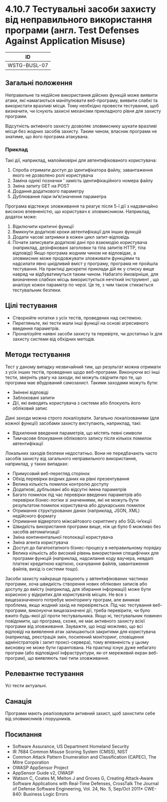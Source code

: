 # 4.10.7 Тестувальні засоби захисту від неправильного використання програми (англ. Test Defenses Against Application Misuse)

<table>
    <thead>
       <tr>
        <th><b>ID</b> </th>
        </tr>
    </thead>
 <tbody>
        <tr>
<td> WSTG-BUSL-07</td>
         </tr> 
    </tbody>
</table>


## Загальні положення
Неправильне та недійсне використання дійсних функцій може виявити атаки, які намагаються маніпулювати веб-програму, виявити слабкі та використати вразливі місця. Тому необхідно провести тестування, щоб визначити, чи існують захисні механізми прикладного рівня для захисту програми.

Відсутність активного захисту дозволяє зловмиснику шукати вразливі місця без жодних засобів захисту. Таким чином, власник програми не знатиме, що його програма атакувана.

### Приклад
Такі дії, наприклад, малоймовірні для автентифікованого користувача:
1.	Спроба отримати доступ до ідентифікатора файлу, завантаження якого не дозволено ролі користувача
2.	Заміна однієї позначки ' замість ідентифікаційного номера файлу
3.	Зміна запиту GET на POST
4.	Додання додаткового параметру
5.	Дублювання пари ім’я/значення параметра

Програма відстежує зловживання та реагує після 5-ї дії з надзвичайно високою впевненістю, що користувач є зловмисником. Наприклад, додаток може:

1.	Відключити критичні функції
2.	Вмикнути додаткові кроки автентифікації для інших функцій
3.	Додати часові затримки в кожен цикл запит-відповідь
4.	Почати записувати додаткові дані про взаємодію користувача (наприклад, дезінфіковані заголовки та тіла запитів HTTP, тіла відповіді)
Якщо програма жодним чином не відповідає, а зловмисник може продовжувати зловживати функціями та надсилати явно шкідливий вміст у програму, програма не пройшла тестування. На практиці дискретні приклади дій як у списку вище навряд чи відбуватимуться таким чином. Набагато ймовірніше, для визначення слабких місць використується нечіткий інструмент , що аналізує кожен параметр по черзі. Це те, з чим також стикається тестувальник безпеки.
## Цілі тестування
* Створюйте нотатки з усіх тестів, проведених над системою. 
* Перегляньте, які тести мали інші функції на основі агресивного введення параметрів.
* Проналізуйте наявні засоби захисту та перевірте, чи достатньо їх для захисту системи від обхідних методів.

## Методи тестування
Тест у даному випадку незвичайний тим, що результат можна отримати з усіх інших тестів, проведених щодо веб-програми. Виконуючи всі інші тести, зверніть увагу на заходи, які можуть свідчити про те, що програма має вбудований самозахист. Такими заходами можуть бути: 
* Змінені відповіді
* Заблоковані запити
* Дії, які виводять користувача з системи або блокують його обліковий запис

Дані заходи можна строго локалізувати. Загально локалізованими (для кожної функції) засобами захисту виступають, наприклад, такі: 

* Відхилення введення параметрів, що містять певні символи
* Тимчасове блокування облікового запису після кількох помилок автентифікації

Локальних заходів безпеки недостатньо. Вони не передбачають часто засобів захисту від загального неправильного використання, наприклад, у таких випадках:
* Примусовий веб-перегляд сторінок
* Обхід перевірки вхідних даних на рівні презентування
* Велика кількість помилок контролю доступу
* Додаткові, дубльовані або відсутні імена параметрів
* Багато помилок під час перевірки введених параметрів або перевірки бізнес-логіки зі значеннями, які не можуть бути результатом помилок користувача або друкарських помилок
* Отримання структурованих даних (наприклад, JSON, XML) недійсного формату
* Отримання відвертого міжсайтового скриптингу або SQL-ін’єкції
* Швидкість використання програми вище, ніж це було б можливо без засобів автоматизації
* Зміна континентальної геолокації користувача
* Зміна агента користувача
* Доступ до багатоетапного бізнес-процесу в неправильному порядку
* Велика кількість або високий рівень використання специфічних для програми функцій (наприклад, надсилання коду ваучера, невдалі платежі кредитною карткою, скачування файлів, завантаження файлів, вихід із системи тощо).

Засоби захисту найкраще працюють у автентифікованих частинах програми, хоча швидкість створення нових облікових записів або доступу до вмісту (наприклад, для збирання інформації) може бути корисною у відкритих для користувачів місцях.
Не все з вищезазначеного потребує моніторингу програм, але виникає проблема, якщо жодний захід не перевіряється. Під час тестування веб-програми, виконуючи вищезазначені дії, треба перевірити, чи було вжито будь-якої дії проти тестувальника. Якщо ні, тестувальник повинен повідомити, що програма, схоже, не має активного захисту всієї програми від зловживання. Зауважте, що іноді можливо, що всі відповіді на виявлення атак залишаються закритими для користувача (наприклад, реєстрація змін, посилений моніторинг, сповіщення адміністраторів і запит проксі-сервера), тому впевненість у цьому висновку не може бути гарантована. На практиці існує дуже небагато програм (або відповідної інфраструктури, як-от мережевий екран веб-програм), що виявляють такі типи зловживання.

## Релевантне тестування
Усі тести актуальні.

## Санація
Програми мають реалізовувати активний захист, щоб захистити себе від зловмисників і порушників.

## Посилання
* Software Assurance, US Department Homeland Security
* IR 7684 Common Misuse Scoring System (CMSS), NIST
* Common Attack Pattern Enumeration and Classification (CAPEC), The Mitre Corporation
* OWASP AppSensor Project
* AppSensor Guide v2, OWASP
* Watson C, Coates M, Melton J and Groves G, Creating Attack-Aware Software Applications with Real-Time Defenses, CrossTalk The Journal of Defense Software Engineering, Vol. 24, No. 5, Sep/Oct 2011* CWE-840: Business Logic Errors
